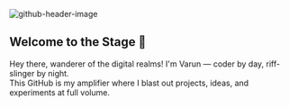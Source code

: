 ![github-header-image](https://github.com/user-attachments/assets/f2fddde0-a3ae-4946-8429-7a207b205625)

<!--
**VarunSMenon/VarunSMenon** is a ✨ _special_ ✨ repository because its `README.md` (this file) appears on your GitHub profile.

Here are some ideas to get you started:

- 🔭 I’m currently working on ...
- 🌱 I’m currently learning ...
- 👯 I’m looking to collaborate on ...
- 🤔 I’m looking for help with ...
- 💬 Ask me about ...
- 📫 How to reach me: ...
- 😄 Pronouns: ...
- ⚡ Fun fact: ...
-->
## Welcome to the Stage 🎸  
Hey there, wanderer of the digital realms! I'm Varun — coder by day, riff-slinger by night.  
This GitHub is my amplifier where I blast out projects, ideas, and experiments at full volume.

